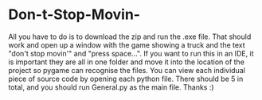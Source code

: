 # Don-t-Stop-Movin-
All you have to do is to download the zip and run the .exe file. That should work and open up a window with the game showing a truck and the text "don't stop movin'" and "press space...". If you want to run this in an IDE, it is important they are all in one folder and move it into the location of the project so pygame can recognise the files. You can view each individual piece of source code by opening each python file. There should be 5 in total, and you should run General.py as the main file. 
Thanks :)
